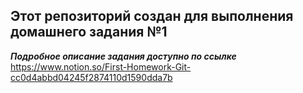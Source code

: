 Этот репозиторий создан для выполнения домашнего задания №1
-----
***Подробное описание задания доступно по ссылке*** <https://www.notion.so/First-Homework-Git-cc0d4abbd04245f2874110d1590dda7b>

